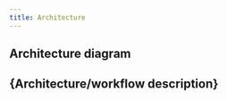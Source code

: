 ```yaml
---
title: Architecture
---
```


<!-- Use this template to describe in detail the architecture of a given Kyma area and/or component. This document should include, among others, the diagram that illustrates all components and sub-components involved, a description of the functions they perform, and a step-by-step description of the workflow.

* For the filename, follow the `{COMPONENT/AREA}-{NUMBER}-{TITLE}.md` convention.
* For the title metadata, follow the `{Component name} architecture` convention.

For reference, see the existing [**Architecture** documents](https://kyma-project.io/docs/05-technical-reference/03-architecture).-->

## Architecture diagram

<!--  Provide a [diagram](https://kyma-project.io/community/guidelines/content-guidelines/02-diagrams/) which illustrates the workflow of a given component. The diagram is a **mandatory** element of this document. -->

## {Architecture/workflow description}

<!-- Describe all components and sub-components involved in the workflow together with their functions.

- To describe a step-by-step workflow, use an ordered list.
- If the document does not describe any workflow but the overall arrangement of the components and sub-components, use sections. In this case, describe each component in a separate section. Use H2 (##) for sections and H3 (###) for sub-sections. Do not use headings smaller than H3 as they do not display well on the UI. -->
